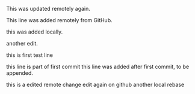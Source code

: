 This was updated remotely again.

This line was added remotely from GitHub.

this was added locally.

another  edit.

this is first test line

this line is part of first commit
this line was added after first commit, to be appended.

this is a edited remote change
edit again on github
another local rebase

